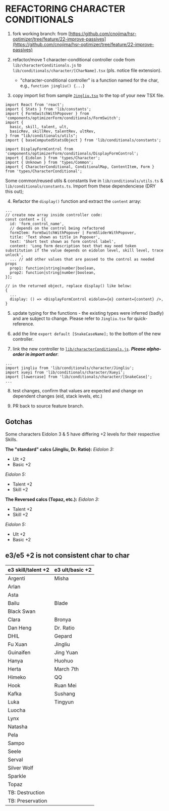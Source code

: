 # REFACTORING CHARACTER CONDITIONALS

1. fork working branch: from [https://github.com/cnojima/hsr-optimizer/tree/feature/22-improve-passives](https://github.com/cnojima/hsr-optimizer/tree/feature/22-improve-passives)

1. refactor/move 1 character-conditional controller code from `lib/characterConditionals.js` to `lib/conditionals/character/[CharName].tsx` (pls. notice file extension).
    - "character-conditional controller" is a function named for the char, e.g., `function jingliu() {...}`

1. copy import list from sample [`Jingliu.tsx`](https://github.com/cnojima/hsr-optimizer/blob/feature/22-passives-drawer/src/lib/conditionals/character/Jingliu.tsx) to the top of your new TSX file.

``` 
import React from 'react';
import { Stats } from 'lib/constants';
import { FormSwitchWithPopover } from 'components/optimizerForm/conditionals/FormSwitch';
import {
  basic, skill, talent, ult,
  basicRev, skillRev, talentRev, ultRev,
} from "lib/conditionals/utils";
import { baseComputedStatsObject } from 'lib/conditionals/constants';

import DisplayFormControl from 'components/optimizerForm/conditionals/DisplayFormControl';
import { Eidolon } from 'types/Character';
import { Unknown } from 'types/Common';
import { CharacterConditional, ConditionalMap, ContentItem, Form } from 'types/CharacterConditional';

```
Some common/reused utils & constants live in `lib/conditionals/utils.ts` & `lib/conditionals/constants.ts`.  Import from these dependenciese (DRY this out);

4. Refactor the `display()` function and extract the `content` array:
```
...
// create new array inside controller code:
const content = [{
  id: 'form_control_name',
  // depends on the control being refactored
  formItem: FormSwitchWithPopover | FormSliderWithPopover,
  title: 'Text shown as title in Popover',
  text: 'Short text shown as form control label',
  content: 'Long form description text that may need token substitution if the value depends on eidolon level, skill level, trace unlock',
  ... // add other values that are passed to the control as needed props
  prop1: function|string|number|boolean,
  prop2: function|string|number|boolean,
}];

// in the returned object, replace display() like below:
{
  ...
  display: () => <DisplayFormControl eidolon={e} content={content} />,
}
```
5. update typing for the functions - the existing types were inferred (badly) and are subject to change.  Please refer to `Jingliu.tsx` for quick-reference.

6. add the line `export default [SnakeCaseName];` to the bottom of the new controller.

7. link the new controller to [`lib/characterConditionals.js`](https://github.com/cnojima/hsr-optimizer/blob/feature/22-improve-passives/src/lib/characterConditionals.js).  ***Please alpha-order in import order***:
```
...
import jingliu from 'lib/conditionals/character/Jingliu';
import xueyi from 'lib/conditionals/character/Xueyi';
import [lowercase] from 'lib/conditionals/character/[SnakeCase]';
...
```

8. test changes, confirm that values are expected and change on dependent changes (eid, stack levels, etc.)

9. PR back to source feature branch.

## Gotchas
Some characters Eidolon 3 & 5 have differing +2 levels for their respective Skills.

**The "standard" calcs (Jingliu, Dr. Ratio):**
*Eidolon 3:*
- Ult +2
- Basic +2

*Eidolon 5:*
- Talent +2
- Skill +2

**The Reversed calcs (Topaz, etc.):**
*Eidolon 3:*
- Talent +2
- Skill +2

*Eidolon 5:*
- Ult +2
- Basic +2




## e3/e5 +2 is not consistent char to char

| e3 skill/talent +2 | e3 ult/basic +2 |
| -----------------  | --------------- |
| Argenti | Misha
| Arlan |
| Asta |
| Bailu | Blade
| Black Swan |
| Clara | Bronya
| Dan Heng | Dr. Ratio
| DHIL | Gepard
| Fu Xuan | Jingliu |
| Guinaifen | Jing Yuan 
| Hanya |Huohuo
| Herta | March 7th
| Himeko| QQ
| Hook | Ruan Mei
| Kafka | Sushang
| Luka | Tingyun
| Luocha
| Lynx
| Natasha
| Pela
| Sampo
| Seele
| Serval
| Silver Wolf 
| Sparkle
| Topaz
| TB: Destruction
| TB: Preservation